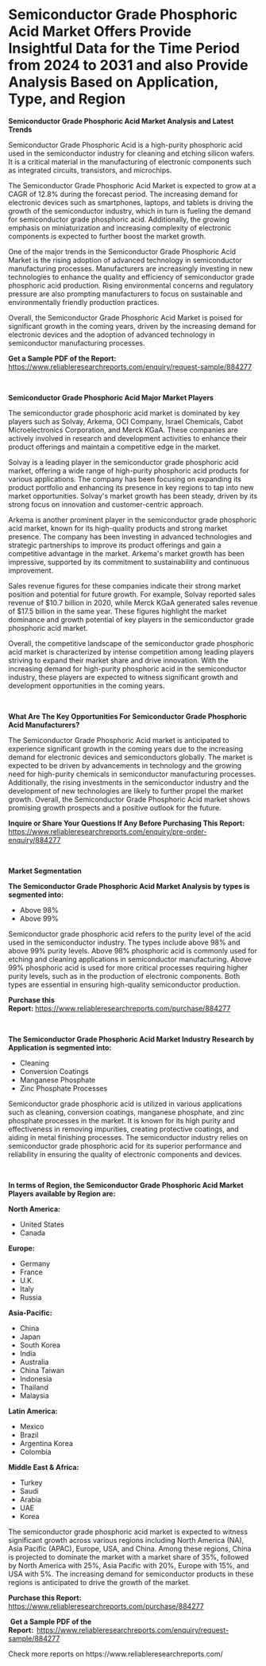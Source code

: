 <p><h1>Semiconductor Grade Phosphoric Acid Market Offers Provide Insightful Data for the Time Period from 2024 to 2031 and also Provide Analysis Based on Application, Type, and Region</h1></p><p><strong>Semiconductor Grade Phosphoric Acid Market Analysis and Latest Trends</strong></p>
<p><p>Semiconductor Grade Phosphoric Acid is a high-purity phosphoric acid used in the semiconductor industry for cleaning and etching silicon wafers. It is a critical material in the manufacturing of electronic components such as integrated circuits, transistors, and microchips.</p><p>The Semiconductor Grade Phosphoric Acid Market is expected to grow at a CAGR of 12.8% during the forecast period. The increasing demand for electronic devices such as smartphones, laptops, and tablets is driving the growth of the semiconductor industry, which in turn is fueling the demand for semiconductor grade phosphoric acid. Additionally, the growing emphasis on miniaturization and increasing complexity of electronic components is expected to further boost the market growth.</p><p>One of the major trends in the Semiconductor Grade Phosphoric Acid Market is the rising adoption of advanced technology in semiconductor manufacturing processes. Manufacturers are increasingly investing in new technologies to enhance the quality and efficiency of semiconductor grade phosphoric acid production. Rising environmental concerns and regulatory pressure are also prompting manufacturers to focus on sustainable and environmentally friendly production practices.</p><p>Overall, the Semiconductor Grade Phosphoric Acid Market is poised for significant growth in the coming years, driven by the increasing demand for electronic devices and the adoption of advanced technology in semiconductor manufacturing processes.</p></p>
<p><strong>Get a Sample PDF of the Report:&nbsp;</strong> <a href="https://www.reliableresearchreports.com/enquiry/request-sample/884277">https://www.reliableresearchreports.com/enquiry/request-sample/884277</a></p>
<p>&nbsp;</p>
<p><strong>Semiconductor Grade Phosphoric Acid Major Market Players</strong></p>
<p><p>The semiconductor grade phosphoric acid market is dominated by key players such as Solvay, Arkema, OCI Company, Israel Chemicals, Cabot Microelectronics Corporation, and Merck KGaA. These companies are actively involved in research and development activities to enhance their product offerings and maintain a competitive edge in the market.</p><p>Solvay is a leading player in the semiconductor grade phosphoric acid market, offering a wide range of high-purity phosphoric acid products for various applications. The company has been focusing on expanding its product portfolio and enhancing its presence in key regions to tap into new market opportunities. Solvay's market growth has been steady, driven by its strong focus on innovation and customer-centric approach.</p><p>Arkema is another prominent player in the semiconductor grade phosphoric acid market, known for its high-quality products and strong market presence. The company has been investing in advanced technologies and strategic partnerships to improve its product offerings and gain a competitive advantage in the market. Arkema's market growth has been impressive, supported by its commitment to sustainability and continuous improvement.</p><p>Sales revenue figures for these companies indicate their strong market position and potential for future growth. For example, Solvay reported sales revenue of $10.7 billion in 2020, while Merck KGaA generated sales revenue of $17.5 billion in the same year. These figures highlight the market dominance and growth potential of key players in the semiconductor grade phosphoric acid market.</p><p>Overall, the competitive landscape of the semiconductor grade phosphoric acid market is characterized by intense competition among leading players striving to expand their market share and drive innovation. With the increasing demand for high-purity phosphoric acid in the semiconductor industry, these players are expected to witness significant growth and development opportunities in the coming years.</p></p>
<p>&nbsp;</p>
<p><strong>What Are The Key Opportunities For Semiconductor Grade Phosphoric Acid Manufacturers?</strong></p>
<p><p>The Semiconductor Grade Phosphoric Acid market is anticipated to experience significant growth in the coming years due to the increasing demand for electronic devices and semiconductors globally. The market is expected to be driven by advancements in technology and the growing need for high-purity chemicals in semiconductor manufacturing processes. Additionally, the rising investments in the semiconductor industry and the development of new technologies are likely to further propel the market growth. Overall, the Semiconductor Grade Phosphoric Acid market shows promising growth prospects and a positive outlook for the future.</p></p>
<p><strong>Inquire or Share Your Questions If Any Before Purchasing This Report:</strong> <a href="https://www.reliableresearchreports.com/enquiry/pre-order-enquiry/884277">https://www.reliableresearchreports.com/enquiry/pre-order-enquiry/884277</a></p>
<p>&nbsp;</p>
<p><strong>Market Segmentation</strong></p>
<p><strong>The Semiconductor Grade Phosphoric Acid Market Analysis by types is segmented into:</strong></p>
<p><ul><li>Above 98%</li><li>Above 99%</li></ul></p>
<p><p>Semiconductor grade phosphoric acid refers to the purity level of the acid used in the semiconductor industry. The types include above 98% and above 99% purity levels. Above 98% phosphoric acid is commonly used for etching and cleaning applications in semiconductor manufacturing. Above 99% phosphoric acid is used for more critical processes requiring higher purity levels, such as in the production of electronic components. Both types are essential in ensuring high-quality semiconductor production.</p></p>
<p><strong>Purchase this Report:&nbsp;</strong><a href="https://www.reliableresearchreports.com/purchase/884277">https://www.reliableresearchreports.com/purchase/884277</a></p>
<p>&nbsp;</p>
<p><strong>The Semiconductor Grade Phosphoric Acid Market Industry Research by Application is segmented into:</strong></p>
<p><ul><li>Cleaning</li><li>Conversion Coatings</li><li>Manganese Phosphate</li><li>Zinc Phosphate Processes</li></ul></p>
<p><p>Semiconductor grade phosphoric acid is utilized in various applications such as cleaning, conversion coatings, manganese phosphate, and zinc phosphate processes in the market. It is known for its high purity and effectiveness in removing impurities, creating protective coatings, and aiding in metal finishing processes. The semiconductor industry relies on semiconductor grade phosphoric acid for its superior performance and reliability in ensuring the quality of electronic components and devices.</p></p>
<p>&nbsp;</p>
<p><strong>In terms of Region, the Semiconductor Grade Phosphoric Acid Market Players available by Region are:</strong></p>
<p>
    <p> <strong> North America: </strong>
        <ul>
            <li>United States</li>
            <li>Canada</li>
        </ul>
        </p> 
    <p> <strong> Europe: </strong>
        <ul>
            <li>Germany</li>
            <li>France</li>
            <li>U.K.</li>
            <li>Italy</li>
            <li>Russia</li>
        </ul>
        </p> 
    <p> <strong> Asia-Pacific: </strong>
        <ul>
            <li>China</li>
            <li>Japan</li>
            <li>South Korea</li>
            <li>India</li>
            <li>Australia</li>
            <li>China Taiwan</li>
            <li>Indonesia</li>
            <li>Thailand</li>
            <li>Malaysia</li>
        </ul>
        </p> 
    <p> <strong> Latin America: </strong>
        <ul>
            <li>Mexico</li>
            <li>Brazil</li>
            <li>Argentina Korea</li>
            <li>Colombia</li>
        </ul>
        </p> 
    <p> <strong> Middle East & Africa: </strong>
        <ul>
            <li>Turkey</li>
            <li>Saudi</li>
            <li>Arabia</li>
            <li>UAE</li>
            <li>Korea</li>
        </ul>
    </p>
    </p>
<p><p>The semiconductor grade phosphoric acid market is expected to witness significant growth across various regions including North America (NA), Asia Pacific (APAC), Europe, USA, and China. Among these regions, China is projected to dominate the market with a market share of 35%, followed by North America with 25%, Asia Pacific with 20%, Europe with 15%, and USA with 5%. The increasing demand for semiconductor products in these regions is anticipated to drive the growth of the market.</p></p>
<p><strong>Purchase this Report: </strong><a href="https://www.reliableresearchreports.com/purchase/884277">https://www.reliableresearchreports.com/purchase/884277</a></p>
<p>&nbsp;<strong>Get a Sample PDF of the Report:&nbsp;&nbsp;</strong><a href="https://www.reliableresearchreports.com/enquiry/request-sample/884277">https://www.reliableresearchreports.com/enquiry/request-sample/884277</a></p>
<p><strong></strong></p>
<p>Check more reports on https://www.reliableresearchreports.com/</p>